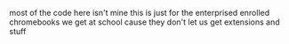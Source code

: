 most of the code here isn't mine
this is just for the enterprised enrolled chromebooks we get at school cause they don't let us get extensions and stuff
